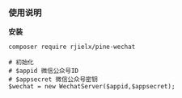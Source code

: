 ### 使用说明

**安装**
```$xslt
composer require rjielx/pine-wechat
```

```$xslt
# 初始化
# $appid 微信公众号ID
# $appsecret 微信公众号密钥
$wechat = new WechatServer($appid,$appsecret);
```

